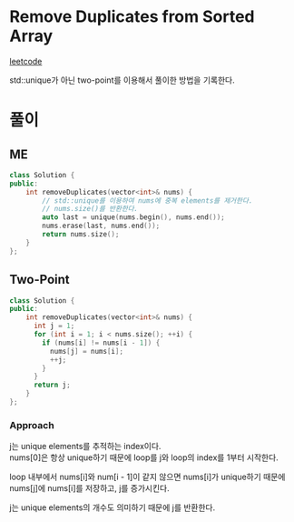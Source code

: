 # Remove Duplicates from Sorted Array
[leetcode](https://leetcode.com/problems/remove-duplicates-from-sorted-array/solutions/3676877/best-method-100-c-java-python-beginner-friendly/)   

std::unique가 아닌 two-point를 이용해서 풀이한 방법을 기록한다.   

# 풀이
## ME
```CPP
class Solution {
public:
    int removeDuplicates(vector<int>& nums) {
        // std::unique를 이용하여 nums에 중복 elements를 제거한다.
        // nums.size()를 반환한다.
        auto last = unique(nums.begin(), nums.end());
        nums.erase(last, nums.end());
        return nums.size();
    }
};
```

## Two-Point
```cpp
class Solution {
public:
    int removeDuplicates(vector<int>& nums) {
      int j = 1;
      for (int i = 1; i < nums.size(); ++i) {
        if (nums[i] != nums[i - 1]) {
          nums[j] = nums[i];
          ++j;
        }
      }
      return j;
    }
};
```
### Approach
j는 unique elements를 추적하는 index이다.   
nums[0]은 항상 unique하기 때문에 loop를 j와 loop의 index를 1부터 시작한다.   

loop 내부에서 nums[i]와 num[i - 1]이 같지 않으면 nums[i]가 unique하기 때문에 nums[j]에 nums[i]를 저장하고, j를 증가시킨다.   

j는 unique elements의 개수도 의미하기 때문에 j를 반환한다.   